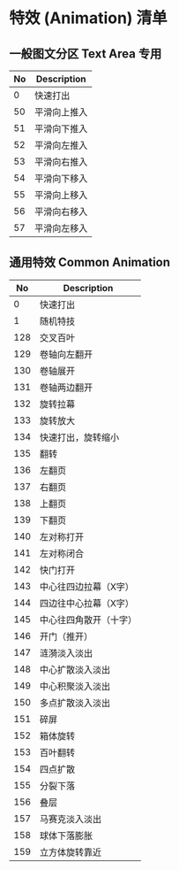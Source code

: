 特效 (Animation) 清单
===

## 一般图文分区 Text Area 专用
|No|Description|
|---|---|
|0|快速打出|
|50|平滑向上推入|
|51|平滑向下推入|
|52|平滑向左推入|
|53|平滑向右推入|
|54|平滑向下移入|
|55|平滑向上移入|
|56|平滑向右移入|
|57|平滑向左移入|

## 通用特效 Common Animation
|No|Description|
|---|---|
|0|快速打出|
|1|随机特技|
|128|交叉百叶|
|129|卷轴向左翻开|
|130|卷轴展开|
|131|卷轴两边翻开|
|132|旋转拉幕|
|133|旋转放大|
|134|快速打出，旋转缩小|
|135|翻转|
|136|左翻页|
|137|右翻页|
|138|上翻页|
|139|下翻页|
|140|左对称打开|
|141|左对称闭合|
|142|快门打开|
|143|中心往四边拉幕（X字）|
|144|四边往中心拉幕（X字）|
|145|中心往四角散开（十字）|
|146|开门（推开）|
|147|涟漪淡入淡出|
|148|中心扩散淡入淡出|
|149|中心积聚淡入淡出|
|150|多点扩散淡入淡出|
|151|碎屏|
|152|箱体旋转|
|153|百叶翻转|
|154|四点扩散|
|155|分裂下落|
|156|叠层|
|157|马赛克淡入淡出|
|158|球体下落膨胀|
|159|立方体旋转靠近|
